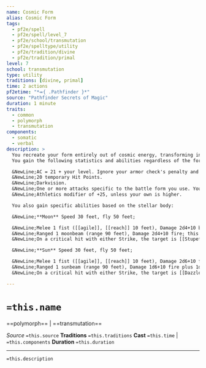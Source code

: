 ```yaml
---
name: Cosmic Form
alias: Cosmic Form
tags:
  - pf2e/spell
  - pf2e/spell/level_7
  - pf2e/school/transmutation
  - pf2e/spelltype/utility
  - pf2e/tradition/divine
  - pf2e/tradition/primal
level: 7
school: transmutation
type: utility
traditions: [divine, primal]
time: 2 actions
pf2etime: "*⬺{ .Pathfinder }*"
source: "Pathfinder Secrets of Magic"
duration: 1 minute
traits:
  - common
  - polymorph
  - transmutation
components:
  - somatic
  - verbal
description: >
  You recreate your form entirely out of cosmic energy, transforming into a Large battle form. You must have enough space to expand into, or the spell is lost. When you cast this spell, choose to take on the powers of the moon or the sun. You have hands in this battle form and can use manipulate actions. You can Dismiss the spell.
  You gain the following statistics and abilities regardless of the form that you choose:

  &NewLine;AC = 21 + your level. Ignore your armor check's penalty and Speed reduction.
  &NewLine;20 temporary Hit Points.
  &NewLine;Darkvision.
  &NewLine;One or more attacks specific to the battle form you use. You're trained with them. Your attack modifier is +25, and you use the listed damage. The melee attacks are Strength based (for the purpose of the enfeebled condition, for example), and the ranged attacks are Dexterity based. If your unarmed attack modifier is higher, you can use it instead.
  &NewLine;Athletics modifier of +25, unless your own is higher.

  You also gain specific abilities based on the stellar body:

  &NewLine;**Moon** Speed 30 feet, fly 50 feet;

  &NewLine;Melee 1 fist ([[agile]], [[reach]] 10 feet), Damage 2d4+10 bludgeoning plus 1d6 fire;
  &NewLine;Ranged 1 moonbeam (range 90 feet), Damage 2d4+10 fire; this form's fire damage is silver for resistances, weaknesses, and the like;
  &NewLine;On a critical hit with either Strike, the target is [[Stupefied]] 2 for 1 round.

  &NewLine;**Sun** Speed 30 feet, fly 50 feet;

  &NewLine;Melee 1 fist ([[agile]], [[reach]] 10 feet), Damage 2d6+10 fire plus 1d6 persistent fire;
  &NewLine;Ranged 1 sunbeam (range 90 feet), Damage 1d6+10 fire plus 1d6 persistent fire;
  &NewLine;On a critical hit with either Strike, the target is [[Dazzled]] for 1 round.

---
```

# `=this.name`
==polymorph== | ==transmutation==

*Source* `=this.source`
**Traditions** `=this.traditions`
**Cast** `=this.time` | `=this.components`
**Duration** `=this.duration`

***
`=this.description`